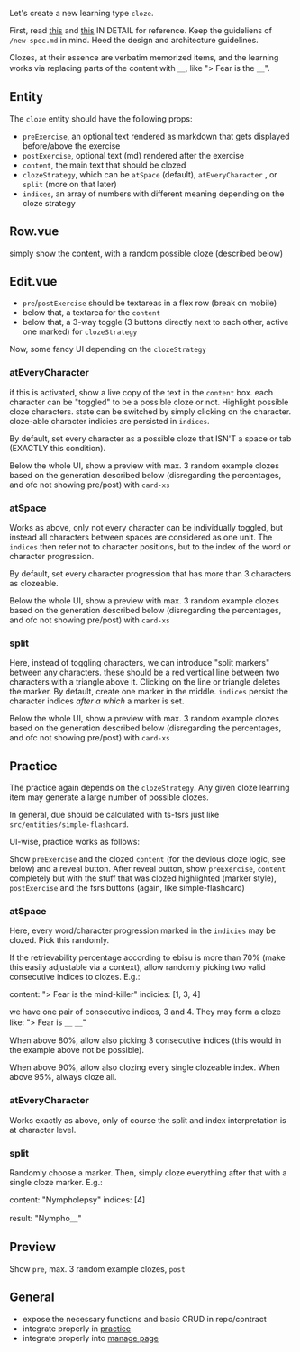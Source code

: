 Let's create a new learning type `cloze`.

First, read [this](new-spec.md) and [this](docs/instructions/11-lists.md) IN DETAIL for reference.
Keep the guideliens of `/new-spec.md` in mind. Heed the design and architecture guidelines.

Clozes, at their essence are verbatim memorized items, and the learning works via replacing parts of the content with ＿, like "> Fear is the ＿".

## Entity

The `cloze` entity should have the following props:

- `preExercise`, an optional text rendered as markdown that gets displayed before/above the exercise
- `postExercise`, optional text (md) rendered after the exercise
- `content`, the main text that should be clozed
- `clozeStrategy`, which can be `atSpace` (default), `atEveryCharacter` , or `split` (more on that later)
- `indices`, an array of numbers with different meaning depending on the cloze strategy

## Row.vue

simply show the content, with a random possible cloze (described below)

## Edit.vue

- `pre`/`postExercise` should be textareas in a flex row (break on mobile)
- below that, a textarea for the `content`
- below that, a 3-way toggle (3 buttons directly next to each other, active one marked) for `clozeStrategy`

Now, some fancy UI depending on the `clozeStrategy`

### atEveryCharacter

if this is activated, show a live copy of the text in the `content` box.
each character can be "toggled" to be a possible cloze or not.
Highlight possible cloze characters. state can be switched by simply clicking on the character. cloze-able character indicies are persisted in `indices`.

By default, set every character as a possible cloze that ISN'T a space or tab (EXACTLY this condition).

Below the whole UI, show a preview with max. 3 random example clozes based on the generation described below (disregarding the percentages, and ofc not showing pre/post) with `card-xs`

### atSpace

Works as above, only not every character can be individually toggled, but instead all characters between spaces are considered as one unit.
The `indices` then refer not to character positions, but to the index of the word or character progression.

By default, set every character progression that has more than 3 characters as clozeable.

Below the whole UI, show a preview with max. 3 random example clozes based on the generation described below (disregarding the percentages, and ofc not showing pre/post) with `card-xs`


### split

Here, instead of toggling characters, we can introduce "split markers" between any characters. these should be a red vertical line between two characters with a triangle above it. Clicking on the line or triangle deletes the marker. By default, create one marker in the middle. 
`indices` persist the character indices *after a which* a marker is set.

Below the whole UI, show a preview with max. 3 random example clozes based on the generation described below (disregarding the percentages, and ofc not showing pre/post) with `card-xs`


## Practice

The practice again depends on the `clozeStrategy`.
Any given cloze learning item may generate a large number of possible clozes.

In general, due should be calculated with ts-fsrs just like `src/entities/simple-flashcard`.

UI-wise, practice works as follows:

Show `preExercise` and the clozed `content` (for the devious cloze logic, see below) and a reveal button. After reveal button, show `preExercise`, `content` completely but with the stuff that was clozed highlighted (marker style), `postExercise` and the fsrs buttons (again, like simple-flashcard)

### atSpace 

Here, every word/character progression marked in the `indicies` may be clozed. Pick this randomly.

If the retrievability percentage according to ebisu is more than 70% (make this easily adjustable via a context), allow randomly picking two valid consecutive indices to clozes. E.g.:

content: "> Fear is the mind-killer"
indicies: [1, 3, 4]

we have one pair of consecutive indices, 3 and 4. 
They may form a cloze like: "> Fear is ＿ ＿" 

When above 80%, allow also picking 3 consecutive indices (this would in the example above not be possible).

When above 90%, allow also clozing every single clozeable index.
When above 95%, always cloze all.

### atEveryCharacter

Works exactly as above, only of course the split and index interpretation is at character level.

### split

Randomly choose a marker.
Then, simply cloze everything after that with a single cloze marker.
E.g.:

content: "Nympholepsy"
indices: [4]

result: "Nympho＿"

## Preview

Show `pre`, max. 3 random example clozes, `post`


## General

- expose the necessary functions and basic CRUD in repo/contract
- integrate properly in [practice](src/pages/practice/PracticePage.vue)
- integrate properly into [manage page](src/pages/manage/ManagePage.vue) 